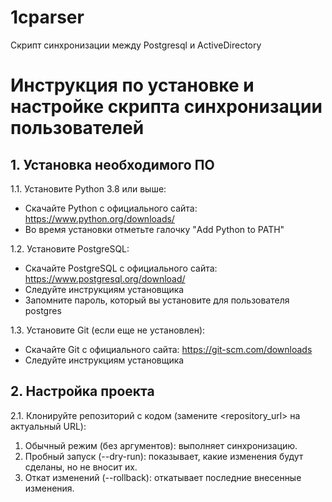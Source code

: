 # 1cparser
Скрипт синхронизации между Postgresql и ActiveDirectory
# Инструкция по установке и настройке скрипта синхронизации пользователей

## 1. Установка необходимого ПО

1.1. Установите Python 3.8 или выше:
   - Скачайте Python с официального сайта: https://www.python.org/downloads/
   - Во время установки отметьте галочку "Add Python to PATH"

1.2. Установите PostgreSQL:
   - Скачайте PostgreSQL с официального сайта: https://www.postgresql.org/download/
   - Следуйте инструкциям установщика
   - Запомните пароль, который вы установите для пользователя postgres

1.3. Установите Git (если еще не установлен):
   - Скачайте Git с официального сайта: https://git-scm.com/downloads
   - Следуйте инструкциям установщика

## 2. Настройка проекта

2.1. Клонируйте репозиторий с кодом (замените <repository_url> на актуальный URL):


1. Обычный режим (без аргументов): выполняет синхронизацию.
2. Пробный запуск (--dry-run): показывает, какие изменения будут сделаны, но не вносит их.
3. Откат изменений (--rollback): откатывает последние внесенные изменения.

